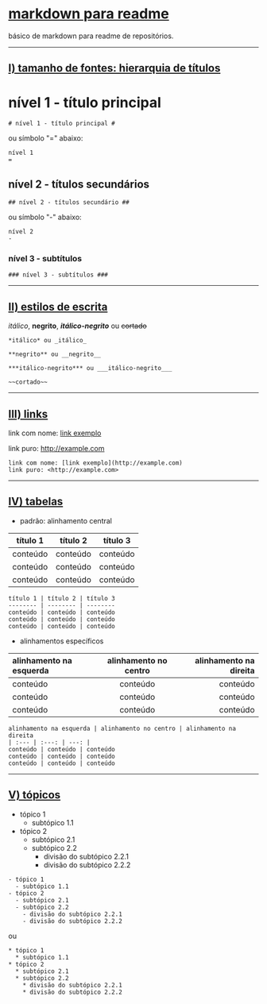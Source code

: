 [markdown para readme](https://github.com/claysfx/readme_markdown/blob/main/README.md?plain=1)<a name="titulo"></a>
=
básico de markdown para readme de repositórios.
- - -

## [I) tamanho de fontes: hierarquia de títulos]() ##

# nível 1 - título principal #

```
# nível 1 - título principal #
```
ou símbolo "=" abaixo:
```
nível 1
=
```

## nível 2 - títulos secundários ##

```
## nível 2 - títulos secundário ##
```
ou símbolo "-" abaixo:
```
nível 2
-
```

### nível 3 - subtítulos ###

```
### nível 3 - subtítulos ###
```

- - -

## [II) estilos de escrita]() ##

*itálico*, **negrito**, ***itálico-negrito*** ou ~~cortado~~

```
*itálico* ou _itálico_

**negrito** ou __negrito__

***itálico-negrito*** ou ___itálico-negrito___

~~cortado~~
```

- - -

## [III) links]() ##

link com nome: [link exemplo](http://example.com)

link puro: <http://example.com>

```
link com nome: [link exemplo](http://example.com)
link puro: <http://example.com>
```

- - -

## [IV) tabelas]() ##

- padrão: alinhamento central

título 1 | título 2 | título 3
-------- | -------- | --------
conteúdo | conteúdo | conteúdo
conteúdo | conteúdo | conteúdo
conteúdo | conteúdo | conteúdo

```
título 1 | título 2 | título 3
-------- | -------- | --------
conteúdo | conteúdo | conteúdo
conteúdo | conteúdo | conteúdo
conteúdo | conteúdo | conteúdo
```

- alinhamentos específicos

alinhamento na esquerda | alinhamento no centro | alinhamento na direita
| :--- | :---: | ---: |
conteúdo | conteúdo | conteúdo
conteúdo | conteúdo | conteúdo
conteúdo | conteúdo | conteúdo

```
alinhamento na esquerda | alinhamento no centro | alinhamento na direita
| :--- | :---: | ---: |
conteúdo | conteúdo | conteúdo
conteúdo | conteúdo | conteúdo
conteúdo | conteúdo | conteúdo
```

- - -

## [V) tópicos]() ##

- tópico 1
  - subtópico 1.1
- tópico 2
  - subtópico 2.1
  - subtópico 2.2
    - divisão do subtópico 2.2.1
    - divisão do subtópico 2.2.2

```
- tópico 1
  - subtópico 1.1
- tópico 2
  - subtópico 2.1
  - subtópico 2.2
    - divisão do subtópico 2.2.1
    - divisão do subtópico 2.2.2
```
ou
```
* tópico 1
  * subtópico 1.1
* tópico 2
  * subtópico 2.1
  * subtópico 2.2
    * divisão do subtópico 2.2.1
    * divisão do subtópico 2.2.2
```
